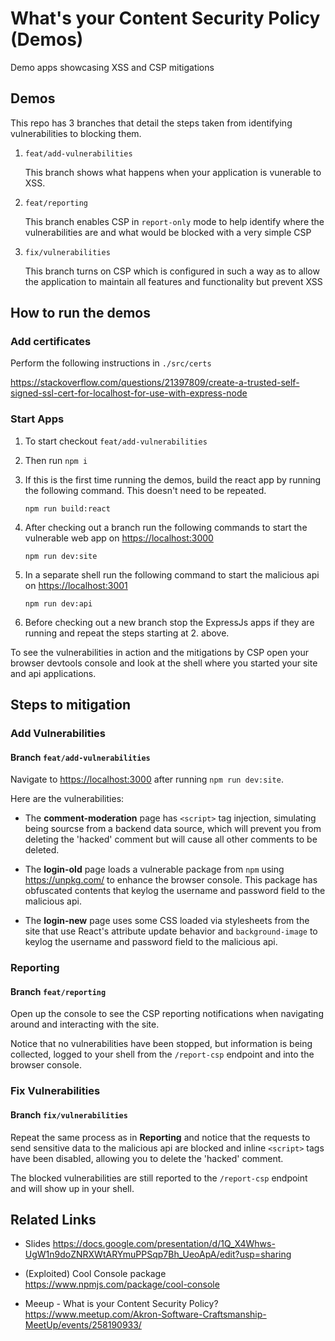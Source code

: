 # What's your Content Security Policy (Demos)

Demo apps showcasing XSS and CSP mitigations

## Demos

This repo has 3 branches that detail the steps taken from identifying vulnerabilities to blocking them.

1. `feat/add-vulnerabilities`

   This branch shows what happens when your application is vunerable to XSS.

2. `feat/reporting`

   This branch enables CSP in `report-only` mode to help identify where the vulnerabilities are and what would be blocked with a very simple CSP

3. `fix/vulnerabilities`

   This branch turns on CSP which is configured in such a way as to allow the application to maintain all features and functionality but prevent XSS

## How to run the demos

### Add certificates

Perform the following instructions in `./src/certs`

<https://stackoverflow.com/questions/21397809/create-a-trusted-self-signed-ssl-cert-for-localhost-for-use-with-express-node>

### Start Apps

1. To start checkout `feat/add-vulnerabilities`

1. Then run `npm i`

1. If this is the first time running the demos, build the react app by running the following command. This doesn't need to be repeated.

   `npm run build:react`

1. After checking out a branch run the following commands to start the vulnerable web app on <https://localhost:3000>

   `npm run dev:site`

1. In a separate shell run the following command to start the malicious api on <https://localhost:3001>

   `npm run dev:api`

1. Before checking out a new branch stop the ExpressJs apps if they are running and repeat the steps starting at 2. above.

To see the vulnerabilities in action and the mitigations by CSP open your browser devtools console and look at the shell where you started your site and api applications.

## Steps to mitigation

### Add Vulnerabilities

#### Branch `feat/add-vulnerabilities`

Navigate to <https://localhost:3000> after running `npm run dev:site`.

Here are the vulnerabilities:

- The **comment-moderation** page has `<script>` tag injection, simulating being sourcse from a backend data source, which will prevent you from deleting the 'hacked' comment but will cause all other comments to be deleted.

- The **login-old** page loads a vulnerable package from `npm` using <https://unpkg.com/> to enhance the browser console. This package has obfuscated contents that keylog the username and password field to the malicious api.

- The **login-new** page uses some CSS loaded via stylesheets from the site that use React's attribute update behavior and `background-image` to keylog the username and password field to the malicious api.

### Reporting

#### Branch `feat/reporting`

Open up the console to see the CSP reporting notifications when navigating around and interacting with the site.

Notice that no vulnerabilities have been stopped, but information is being collected, logged to your shell from the `/report-csp` endpoint and into the browser console.

### Fix Vulnerabilities

#### Branch `fix/vulnerabilities`

Repeat the same process as in **Reporting** and notice that the requests to send sensitive data to the malicious api are blocked and inline `<script>` tags have been disabled, allowing you to delete the 'hacked' comment.

The blocked vulnerabilities are still reported to the `/report-csp` endpoint and will show up in your shell.

## Related Links

- Slides <https://docs.google.com/presentation/d/1Q_X4Whws-UgW1n9doZNRXWtARYmuPPSqp7Bh_UeoApA/edit?usp=sharing>

- (Exploited) Cool Console package <https://www.npmjs.com/package/cool-console>

- Meeup - What is your Content Security Policy? <https://www.meetup.com/Akron-Software-Craftsmanship-MeetUp/events/258190933/>
